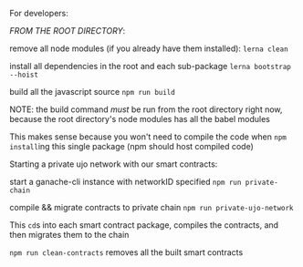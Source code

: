 For developers:

_FROM THE ROOT DIRECTORY_:

remove all node modules (if you already have them installed):
`lerna clean`

install all dependencies in the root and each sub-package
`lerna bootstrap --hoist`

build all the javascript source
`npm run build`

NOTE: the build command _must_ be run from the root directory right now, because the root directory's node modules has all the babel modules

This makes sense because you won't need to compile the code when `npm install`ing this single package (npm should host compiled code)

Starting a private ujo network with our smart contracts:

start a ganache-cli instance with networkID specified
`npm run private-chain`

compile && migrate contracts to private chain
`npm run private-ujo-network`

This `cd`s into each smart contract package, compiles the contracts, and then migrates them to the chain

`npm run clean-contracts` removes all the built smart contracts
